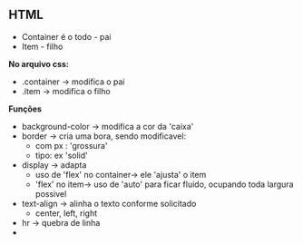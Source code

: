 ## HTML
- Container é o todo - pai
- Item - filho

**No arquivo css:**
- .container -> modifica o pai
- .item -> modifica o filho


**Funções**
- background-color  -> modifica  a cor da 'caixa'
- border -> cria uma bora, sendo modificavel:
	- com px : 'grossura'
	- tipo: ex 'solid'
- display -> adapta 
	- uso de 'flex' no container-> ele 'ajusta' o item
	- 'flex' no item-> uso de 'auto' para ficar fluido, ocupando toda largura possivel
- text-align -> alinha o texto conforme solicitado
	- center, left, right
- hr -> quebra de linha
- 